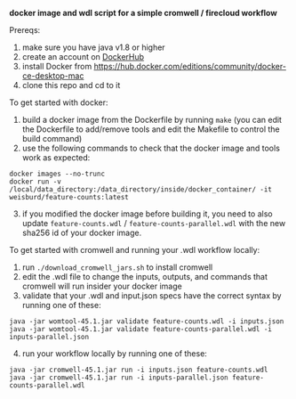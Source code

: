 **docker image and wdl script for a simple cromwell / firecloud workflow**

Prereqs:

1. make sure you have java v1.8 or higher
2. create an account on [DockerHub](https://hub.docker.com)
3. install Docker from https://hub.docker.com/editions/community/docker-ce-desktop-mac
4. clone this repo and cd to it

To get started with docker:

1. build a docker image from the Dockerfile by running `make` 
(you can edit the Dockerfile to add/remove tools and edit the Makefile to control the build command)
2. use the following commands to check that the docker image and tools work as expected:

```
docker images --no-trunc
docker run -v /local/data_directory:/data_directory/inside/docker_container/ -it weisburd/feature-counts:latest
```

3. if you modified the docker image before building it, you need to also update `feature-counts.wdl` /
`feature-counts-parallel.wdl` with the new sha256 id of your docker image.

To get started with cromwell and running your .wdl workflow locally:

1. run `./download_cromwell_jars.sh` to install cromwell
2. edit the .wdl file to change the inputs, outputs, and commands that cromwell will run insider your docker image
3. validate that your .wdl and input.json specs have the correct syntax by running one of these:
```
java -jar womtool-45.1.jar validate feature-counts.wdl -i inputs.json
java -jar womtool-45.1.jar validate feature-counts-parallel.wdl -i inputs-parallel.json
```
4. run your workflow locally by running one of these:
```
java -jar cromwell-45.1.jar run -i inputs.json feature-counts.wdl
java -jar cromwell-45.1.jar run -i inputs-parallel.json feature-counts-parallel.wdl
```


